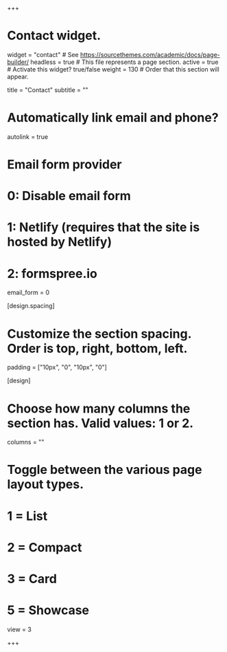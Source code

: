 
+++
# Contact widget.
widget = "contact"  # See https://sourcethemes.com/academic/docs/page-builder/
headless = true  # This file represents a page section.
active = true  # Activate this widget? true/false
weight = 130  # Order that this section will appear.

title = "Contact"
subtitle = ""

# Automatically link email and phone?
autolink = true

# Email form provider
#   0: Disable email form
#   1: Netlify (requires that the site is hosted by Netlify)
#   2: formspree.io
email_form = 0

 [design.spacing]
  # Customize the section spacing. Order is top, right, bottom, left.
  padding = ["10px", "0", "10px", "0"]



[design]
  # Choose how many columns the section has. Valid values: 1 or 2.
  columns = ""

  # Toggle between the various page layout types.
  #   1 = List
  #   2 = Compact
  #   3 = Card
  #   5 = Showcase
   view = 3

+++

